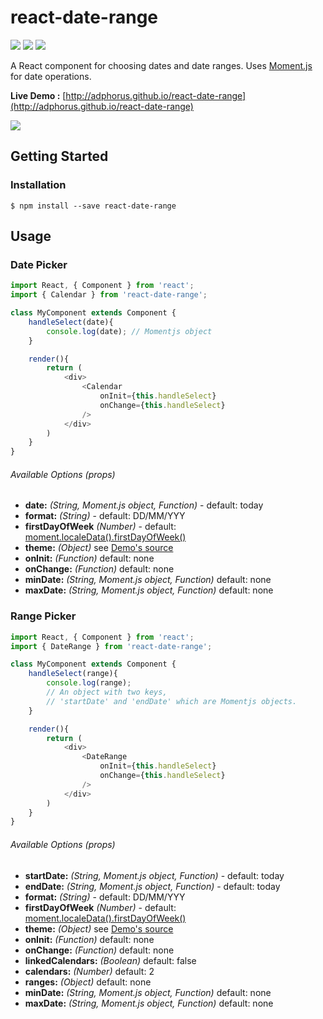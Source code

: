 # react-date-range
![](https://badge.fury.io/js/react-date-range.svg)
![](https://david-dm.org/Adphorus/react-date-range.svg)
![](https://david-dm.org/Adphorus/react-date-range/dev-status.svg)

A React component for choosing dates and date ranges. Uses [Moment.js](http://momentjs.com/) for date operations.

**Live Demo :** [http://adphorus.github.io/react-date-range](http://adphorus.github.io/react-date-range)

![](https://cdn.pbrd.co/images/1fjQlZzy.png)

## Getting Started
### Installation

```
$ npm install --save react-date-range
```

## Usage
### Date Picker
```javascript
import React, { Component } from 'react';
import { Calendar } from 'react-date-range';

class MyComponent extends Component {
	handleSelect(date){
		console.log(date); // Momentjs object
	}

	render(){
		return (
			<div>
				<Calendar
					onInit={this.handleSelect}
					onChange={this.handleSelect}
				/>
			</div>
		)
	}
}

```

###### Available Options (props)
* **date:** *(String, Moment.js object, Function)* - default: today
* **format:** *(String)* - default: DD/MM/YYY
* **firstDayOfWeek** *(Number)* - default: [moment.localeData().firstDayOfWeek()](http://momentjs.com/docs/#/i18n/locale-data/)
* **theme:** *(Object)* see [Demo's source](https://github.com/Adphorus/react-date-range/blob/master/demo/src/components/Main.js#L130)
* **onInit:** *(Function)* default: none
* **onChange:** *(Function)* default: none
* **minDate:** *(String, Moment.js object, Function)* default: none
* **maxDate:** *(String, Moment.js object, Function)* default: none

### Range Picker
```javascript
import React, { Component } from 'react';
import { DateRange } from 'react-date-range';

class MyComponent extends Component {
	handleSelect(range){
		console.log(range);
		// An object with two keys,
		// 'startDate' and 'endDate' which are Momentjs objects.
	}

	render(){
		return (
			<div>
				<DateRange
					onInit={this.handleSelect}
					onChange={this.handleSelect}
				/>
			</div>
		)
	}
}

```

###### Available Options (props)
* **startDate:** *(String, Moment.js object, Function)* - default: today
* **endDate:** *(String, Moment.js object, Function)* - default: today
* **format:** *(String)* - default: DD/MM/YYY
* **firstDayOfWeek** *(Number)* - default: [moment.localeData().firstDayOfWeek()](http://momentjs.com/docs/#/i18n/locale-data/)
* **theme:** *(Object)* see [Demo's source](https://github.com/Adphorus/react-date-range/blob/master/demo/src/components/Main.js#L143)
* **onInit:** *(Function)* default: none
* **onChange:** *(Function)* default: none
* **linkedCalendars:** *(Boolean)* default: false
* **calendars:** *(Number)* default: 2
* **ranges:** *(Object)* default: none
* **minDate:** *(String, Moment.js object, Function)* default: none
* **maxDate:** *(String, Moment.js object, Function)* default: none
